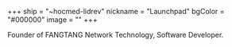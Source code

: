 +++
ship = "~hocmed-lidrev"
nickname = "Launchpad"
bgColor = "#000000"
image = ""
+++

Founder of FANGTANG Network Technology, Software Developer.
